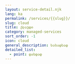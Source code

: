 ```yaml
---
layout: service-detail.njk
lang: ka
permalink: /services/{{slug}}/
slug: cloud
title: ქლაუდი
category: managed-services
sort_order: -1
icon: cloud
general_description: სასადსად
detailed_list:
  - point: დასდად
---
```


